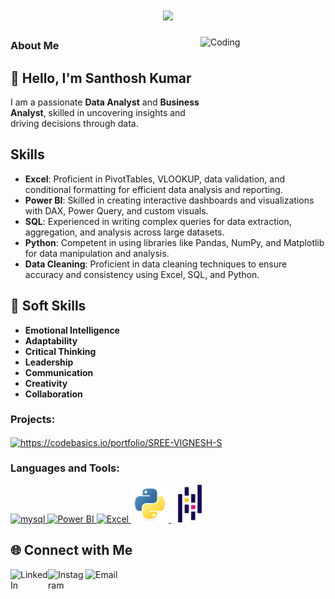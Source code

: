 <h1 align="center">
    <img src="https://readme-typing-svg.herokuapp.com/?font=Righteous&size=35&center=true&vCenter=true&width=500&height=70&duration=4000&lines=Hi+There!+👋;+I'm+Sree+Vignesh!;" />
</h1>
<!-- Add an attractive banner that reflects your personality or skills (e.g., data analytics, coding, or professionalism) -->

<img align="right" alt="Coding" src="https://camo.githubusercontent.com/5119ee303e5e49cdf23def653b737bede0da49a859a34714d62d9ab518afbbb2/68747470733a2f2f63646e2e6472696262626c652e636f6d2f75736572732f313136323037372f73637265656e73686f74732f333834383931342f70726f6772616d6d65722e676966" width="200" height="200" style="max-width: 100%; display: inline-block; border: none; margin: 0; padding: 0;">

### About Me  
## 👋 Hello, I'm **Santhosh Kumar**  
I am a passionate **Data Analyst** and **Business Analyst**, skilled in uncovering insights and driving decisions through data.  


## Skills  

- **Excel**: Proficient in PivotTables, VLOOKUP, data validation, and conditional formatting for efficient data analysis and reporting. 
- **Power BI**: Skilled in creating interactive dashboards and visualizations with DAX, Power Query, and custom visuals.
- **SQL**: Experienced in writing complex queries for data extraction, aggregation, and analysis across large datasets.
- **Python**: Competent in using libraries like Pandas, NumPy, and Matplotlib for data manipulation and analysis.
- **Data Cleaning**: Proficient in data cleaning techniques to ensure accuracy and consistency using Excel, SQL, and Python.



## 🌱 Soft Skills

- **Emotional Intelligence**
- **Adaptability**
- **Critical Thinking**
- **Leadership**
- **Communication**
- **Creativity**
- **Collaboration**

<h3 align="left">Projects:</h3>
<p align="left">
<a href="https://github.com/sandysantoo?tab=repositories" target="blank"><img align="center" src="https://img.icons8.com/?size=100&id=12987&format=png&color=000000" alt="https://codebasics.io/portfolio/SREE-VIGNESH-S" height="75" width="75" /></a> 
</p> 

<h3 align="left">Languages and Tools:</h3>
<p align="left"> <a href="https://www.mysql.com/" target="_blank" rel="noreferrer"> <img src="https://skillicons.dev/icons?i=mysql" alt="mysql" width="55" height="55"/> </a> <a href="https://github.com/sandysantoo/Sales-inshights-Project" target="_blank" rel="noreferrer"> <img src="https://img.icons8.com/?size=100&id=3sGOUDo9nJ4k&format=png&color=000000" alt="Power BI" width="60" height="60"/> </a> <a href="https://github.com/sreevignesh05/Sales-analytics" target="_blank" rel="noreferrer"> <img src="https://img.icons8.com/?size=100&id=UECmBSgBOvPT&format=png&color=000000" alt="Excel" width="60" height="60"/> </a> <a href="https://www.python.org" target="_blank" rel="noreferrer"> <img src="https://raw.githubusercontent.com/devicons/devicon/master/icons/python/python-original.svg" alt="python" width="60" height="60"/> </a>  <a href="https://pandas.pydata.org/" target="_blank" rel="noreferrer"> <img src="https://raw.githubusercontent.com/devicons/devicon/2ae2a900d2f041da66e950e4d48052658d850630/icons/pandas/pandas-original.svg" alt="pandas" width="60" height="60"/> </a>   </p> 


## 🌐 Connect with Me

<a href="https://www.linkedin.com/in/santhoshkumaranalyst/"> 
  <img align="left" src="https://raw.githubusercontent.com/rahuldkjain/github-profile-readme-generator/master/src/images/icons/Social/linked-in-alt.svg" alt="LinkedIn" width="60" height="60" style="max-width: 100%; border: none;">
</a>

<a href="https://www.instagram.com/santhoshsaravannan/?hl=en">
  <img align="left" src="https://raw.githubusercontent.com/rahuldkjain/github-profile-readme-generator/master/src/images/icons/Social/instagram.svg" alt="Instagram" width="60" height="60" style="max-width: 100%; border: none;">
</a>

<a href="mailto:santhosh.s2122004@gmail.com">
  <img align="left" src="https://img.icons8.com/ios/452/gmail-new.png" alt="Email" width="60" height="60" style="max-width: 100%; border: none;">
</a>
